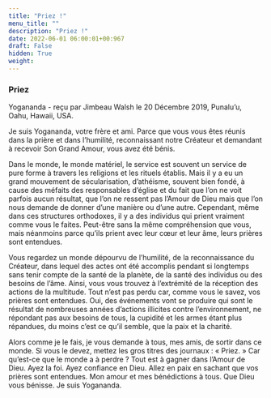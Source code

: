 ```yaml
---
title: "Priez !"
menu_title: ""
description: "Priez !"
date: 2022-06-01 06:00:01+00:967
draft: False
hidden: True
weight:
---
```

### Priez

Yogananda - reçu par Jimbeau Walsh le 20 Décembre 2019, Punalu’u, Oahu, Hawaii, USA.

Je suis Yogananda, votre frère et ami. Parce que vous vous êtes réunis dans la prière et dans l’humilité, reconnaissant notre Créateur et demandant à recevoir Son Grand Amour, vous avez été bénis.

Dans le monde, le monde matériel, le service est souvent un service de pure forme à travers les religions et les rituels établis. Mais il y a eu un grand mouvement de sécularisation, d’athéisme, souvent bien fondé, à cause des méfaits des responsables d’église et du fait que l’on ne voit parfois aucun résultat, que l’on ne ressent pas l’Amour de Dieu mais que l’on nous demande de donner d’une manière ou d’une autre. Cependant, même dans ces structures orthodoxes, il y a des individus qui prient vraiment comme vous le faites. Peut-être sans la même compréhension que vous, mais néanmoins parce qu’ils prient avec leur cœur et leur âme, leurs prières sont entendues.

Vous regardez un monde dépourvu de l’humilité, de la reconnaissance du Créateur, dans lequel des actes ont été accomplis pendant si longtemps sans tenir compte de la santé de la planète, de la santé des individus ou des besoins de l’âme. Ainsi, vous vous trouvez à l’extrémité de la réception des actions de la multitude. Tout n’est pas perdu car, comme vous le savez, vos prières sont entendues. Oui, des événements vont se produire qui sont le résultat de nombreuses années d’actions illicites contre l’environnement, ne répondant pas aux besoins de tous, la cupidité et les armes étant plus répandues, du moins c’est ce qu’il semble, que la paix et la charité.

Alors comme je le fais, je vous demande à tous, mes amis, de sortir dans ce monde. Si vous le devez, mettez les gros titres des journaux : « Priez. » Car qu’est-ce que le monde a à perdre ? Tout est à gagner dans l’Amour de Dieu. Ayez la foi. Ayez confiance en Dieu. Allez en paix en sachant que vos prières sont entendues. Mon amour et mes bénédictions à tous. Que Dieu vous bénisse. Je suis Yogananda.
